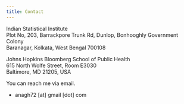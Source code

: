 ```yaml
---
title: Contact
---
```


Indian Statistical Institute<br/>
Plot No, 203, Barrackpore Trunk Rd, Dunlop, Bonhooghly Government Colony<br/>
Baranagar, Kolkata, West Bengal 700108<br/>

Johns Hopkins Bloomberg School of Public Health <br/>
615 North Wolfe Street, Room E3030 <br/>
Baltimore, MD 21205, USA <br/>

You can reach me via email.
- anagh72 [at] gmail [dot] com
